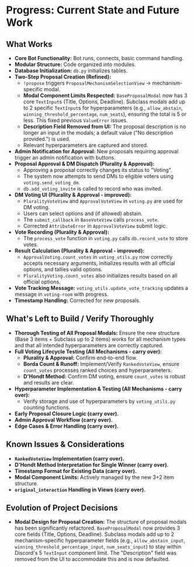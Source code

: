 # Progress: Current State and Future Work

## What Works

*   **Core Bot Functionality:** Bot runs, connects, basic command handling.
*   **Modular Structure:** Code organized into modules.
*   **Database Initialization:** `db.py` initializes tables.
*   **Two-Step Proposal Creation (Refined):**
    *   `!propose` triggers `ProposalMechanismSelectionView` -> mechanism-specific modal.
    *   **Modal Component Limits Respected:** `BaseProposalModal` now has 3 core `TextInput`s (Title, Options, Deadline). Subclass modals add up to 2 specific `TextInput`s for hyperparameters (e.g., `allow_abstain`, `winning_threshold_percentage`, `num_seats`), ensuring the total is 5 or less. This fixed previous `ValueError` issues.
    *   **Description Field Removed from UI:** The proposal description is no longer an input in the modals; a default value ("No description provided.") is used.
    *   Relevant hyperparameters are captured and stored.
*   **Admin Notification for Approval:** New proposals requiring approval trigger an admin notification with buttons.
*   **Proposal Approval & DM Dispatch (Plurality & Approval):**
    *   Approving a proposal correctly changes its status to "Voting".
    *   The system now attempts to send DMs to eligible voters using `voting.send_voting_dm`.
    *   `db.add_voting_invite` is called to record who was invited.
*   **DM Voting UI (Plurality & Approval - improved):**
    *   `PluralityVoteView` and `ApprovalVoteView` in `voting.py` are used for DM voting.
    *   Users can select options and (if allowed) abstain.
    *   The `submit_callback` in `BaseVoteView` calls `process_vote`.
    *   Corrected `AttributeError` in `ApprovalVoteView` submit logic.
*   **Vote Recording (Plurality & Approval):**
    *   The `process_vote` function in `voting.py` calls `db.record_vote` to store votes.
*   **Result Calculation (Plurality & Approval - improved):**
    *   `ApprovalVoting.count_votes` in `voting_utils.py` now correctly accepts necessary arguments, initializes results with all official options, and tallies valid options.
    *   `PluralityVoting.count_votes` also initializes results based on all official options.
*   **Vote Tracking Message:** `voting_utils.update_vote_tracking` updates a message in `voting-room` with progress.
*   **Timestamp Handling:** Corrected for new proposals.

## What's Left to Build / Verify Thoroughly

*   **Thorough Testing of All Proposal Modals:** Ensure the new structure (Base 3 items + Subclass up to 2 items) works for all mechanism types and that all intended hyperparameters are correctly captured.
*   **Full Voting Lifecycle Testing (All Mechanisms - carry over):**
    *   **Plurality & Approval:** Confirm end-to-end flow.
    *   **Borda Count & Runoff:** Implement/Verify `RankedVoteView`, ensure `count_votes` processes ranked choices and hyperparameters.
    *   **D'Hondt Method:** Confirm DM voting, ensure `count_votes` is robust and results are clear.
*   **Hyperparameter Implementation & Testing (All Mechanisms - carry over):**
    *   Verify storage and use of hyperparameters by `voting_utils.py` counting functions.
*   **Early Proposal Closure Logic (carry over).**
*   **Admin Approval Workflow (carry over).**
*   **Edge Cases & Error Handling (carry over).**

## Known Issues & Considerations

*   **`RankedVoteView` Implementation (carry over).**
*   **D'Hondt Method Interpretation for Single Winner (carry over).**
*   **Timestamp Format for Existing Data (carry over).**
*   **Modal Component Limits:** Actively managed by the new 3+2 item structure.
*   **`original_interaction` Handling in Views (carry over).**

## Evolution of Project Decisions

*   **Modal Design for Proposal Creation:** The structure of proposal modals has been significantly refactored. `BaseProposalModal` now provides 3 core fields (Title, Options, Deadline). Subclass modals add up to 2 mechanism-specific hyperparameter fields (e.g., `allow_abstain_input`, `winning_threshold_percentage_input`, `num_seats_input`) to stay within Discord's 5 `TextInput` component limit. The "Description" field was removed from the UI to accommodate this and is now defaulted.